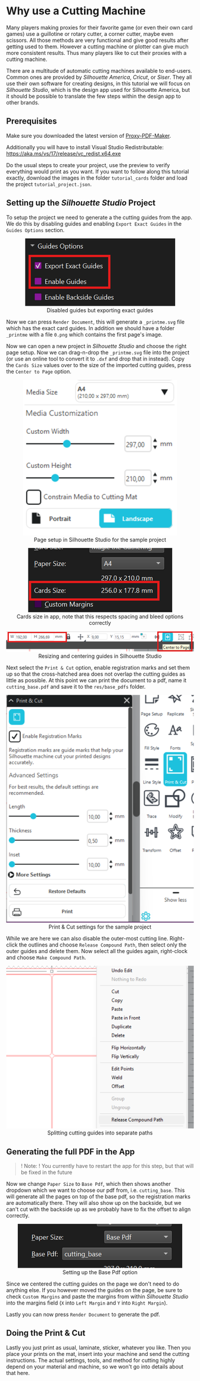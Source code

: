 # Why use a Cutting Machine

Many players making proxies for their favorite game (or even their own card games) use a guillotine or rotary cutter, a corner cutter, maybe even scissors. All those methods are very functional and give good results after getting used to them. However a cutting machine or plotter can give much more consistent results. Thus many players like to cut their proxies with a cutting machine.

There are a multitude of automatic cutting machines available to end-users. Common ones are provided by _Silhouette America_, _Cricut_, or _Siser_. They all use their own software for creating designs, in this tutorial we will focus on _Silhouette Studio_, which is the design app used for Silhouette America, but it should be possible to translate the few steps within the design app to other brands.

## Prerequisites
Make sure you downloaded the latest version of [Proxy-PDF-Maker](https://github.com/Malacath-92/Proxy-PDF-Maker/releases).

Additionally you will have to install Visual Studio Redistributable: https://aka.ms/vs/17/release/vc_redist.x64.exe

Do the usual steps to create your project, use the preview to verify everything would print as you want.  If you want to follow along this tutorial exactly, download the images in the folder `tutorial_cards` folder and load the project `tutorial_project.json`.

## Setting up the _Silhouette Studio_ Project

To setup the project we need to generate a the cutting guides from the app. We do this by disabling guides and enabling `Export Exact Guides` in the `Guides Options` section.

<p align="center">
    <img src="./images/exact_guides.png" alt="Exact Guides"/>
    <br>
    Disabled guides but exporting exact guides
</p>

Now we can press `Render Document`, this will generate a `_printme.svg` file which has the exact card guides. In addition we should have a folder `_printme` with a file `0.png` which contains the first page's image.

Now we can open a new project in _Silhouette Studio_ and choose the right page setup. Now we can drag-n-drop the `_printme.svg` file into the project (or use an online tool to convert it to `.dxf` and drop that in instead). Copy the `Cards Size` values over to the size of the imported cutting guides, press the `Center to Page` option.

<p align="center">
    <img src="./images/silhouette_page_setup.png" alt="Page Setup"/>
    <br>
    Page setup in Silhouette Studio for the sample project
</p>

<p align="center">
    <img src="./images/cards_size.png" alt="Cards Size"/>
    <br>
    Cards size in app, note that this respects spacing and bleed options correctly
</p>

<p align="center">
    <img src="./images/silhouette_guides_setup.png" alt="Silhouette Guides"/>
    <br>
    Resizing and centering guides in Silhouette Studio
</p>

Next select the `Print & Cut` option, enable registration marks and set them up so that the cross-hatched area does not overlap the cutting guides as little as possible. At this point we can print the document to a pdf, name it `cutting_base.pdf` and save it to the `res/base_pdfs` folder.

<p align="center">
    <img src="./images/silhouette_print_and_cut.png" alt="Print & Cut"/>
    <br>
    Print & Cut settings for the sample project
</p>

While we are here we can also disable the outer-most cutting line. Right-click the outlines and choose `Release Compound Path`, then select only the outer guides and delete them. Now select all the guides again, right-clock and choose `Make Compound Path`.

<p align="center">
    <img src="./images/silhouette_release.png" alt="Release Compound Path"/>
    <br>
    Splitting cutting guides into separate paths
</p>

## Generating the full PDF in the App

>! Note:
>! You currently have to restart the app for this step, but that will be fixed in the future

Now we change `Paper Size` to `Base Pdf`, which then shows another dropdown which we want to choose our pdf from, i.e. `cutting_base`. This will generate all the pages on top of the base pdf, so the registration marks are automatically there. They will also show up on the backside, but we can't cut with the backside up as we probably have to fix the offset to align correctly.

<p align="center">
    <img src="./images/base_pdf.png" alt="Base Pdf"/>
    <br>
    Setting up the Base Pdf option
</p>

Since we centered the cutting guides on the page we don't need to do anything else. If you however moved the guides on the page, be sure to check `Custom Margins` and paste the margins from within _Silhouette Studio_ into the margins field (`X` into `Left Margin` and `Y` into `Right Margin`).

Lastly you can now press `Render Document` to generate the pdf.

## Doing the Print & Cut

Lastly you just print as usual, laminate, sticker, whatever you like. Then you place your prints on the mat, insert into your machine and send the cutting instructions. The actual settings, tools, and method for cutting highly depend on your material and machine, so we won't go into details about that here.
